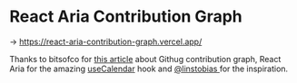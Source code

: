 # React Aria Contribution Graph

-> https://react-aria-contribution-graph.vercel.app/

Thanks to bitsofco for [this article](https://bitsofco.de/github-contribution-graph-css-grid/) about Githug contribution graph, React Aria for the amazing [useCalendar](https://react-spectrum.adobe.com/react-aria/useCalendar.html) hook and [@linstobias ](https://twitter.com/linstobias/status/1704455197353783644) for the inspiration.
